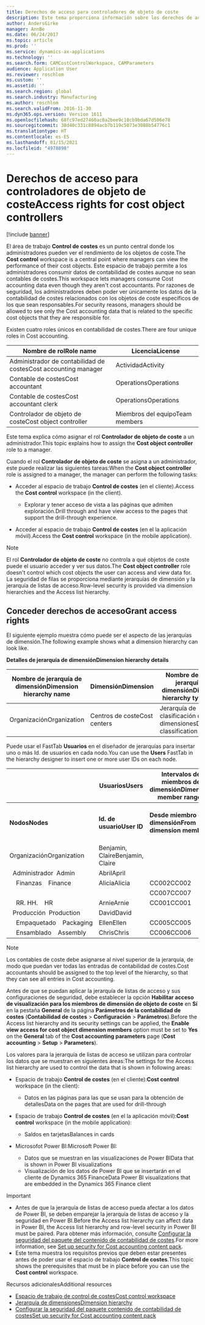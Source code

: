 ```yaml
---
title: Derechos de acceso para controladores de objeto de coste
description: Este tema proporciona información sobre los derechos de acceso para los controladores de objeto de coste.
author: AndersGirke
manager: AnnBe
ms.date: 06/24/2017
ms.topic: article
ms.prod: ''
ms.service: dynamics-ax-applications
ms.technology: ''
ms.search.form: CAMCostControlWorkspace, CAMParameters
audience: Application User
ms.reviewer: roschlom
ms.custom: ''
ms.assetid: ''
ms.search.region: global
ms.search.industry: Manufacturing
ms.author: roschlom
ms.search.validFrom: 2016-11-30
ms.dyn365.ops.version: Version 1611
ms.openlocfilehash: 68fc97ed27460ac0a2bee9c10cb9bda67d506e78
ms.sourcegitcommit: 38d40c331c8894acb7b119c5073e3088b54776c1
ms.translationtype: HT
ms.contentlocale: es-ES
ms.lasthandoff: 01/15/2021
ms.locfileid: "4978898"
---
```

# <a name="access-rights-for-cost-object-controllers"></a><span data-ttu-id="b66d1-103">Derechos de acceso para controladores de objeto de coste</span><span class="sxs-lookup"><span data-stu-id="b66d1-103">Access rights for cost object controllers</span></span>

[!include [banner](../includes/banner.md)]

<span data-ttu-id="b66d1-104">El área de trabajo **Control de costes** es un punto central donde los administradores pueden ver el rendimiento de los objetos de coste.</span><span class="sxs-lookup"><span data-stu-id="b66d1-104">The **Cost control** workspace is a central point where managers can view the performance of their cost objects.</span></span> <span data-ttu-id="b66d1-105">Este espacio de trabajo permite a los administradores consumir datos de contabilidad de costes aunque no sean contables de costes.</span><span class="sxs-lookup"><span data-stu-id="b66d1-105">This workspace lets managers consume Cost accounting data even though they aren't cost accountants.</span></span> <span data-ttu-id="b66d1-106">Por razones de seguridad, los administradores deben poder ver únicamente los datos de la contabilidad de costes relacionados con los objetos de coste específicos de los que sean responsables.</span><span class="sxs-lookup"><span data-stu-id="b66d1-106">For security reasons, managers should be allowed to see only the Cost accounting data that is related to the specific cost objects that they are responsible for.</span></span>

<span data-ttu-id="b66d1-107">Existen cuatro roles únicos en contabilidad de costes.</span><span class="sxs-lookup"><span data-stu-id="b66d1-107">There are four unique roles in Cost accounting.</span></span>

| <span data-ttu-id="b66d1-108">Nombre de rol</span><span class="sxs-lookup"><span data-stu-id="b66d1-108">Role name</span></span>               | <span data-ttu-id="b66d1-109">Licencia</span><span class="sxs-lookup"><span data-stu-id="b66d1-109">License</span></span>      |
|-------------------------|--------------|
| <span data-ttu-id="b66d1-110">Administrador de contabilidad de costes</span><span class="sxs-lookup"><span data-stu-id="b66d1-110">Cost accounting manager</span></span> | <span data-ttu-id="b66d1-111">Actividad</span><span class="sxs-lookup"><span data-stu-id="b66d1-111">Activity</span></span>     |
| <span data-ttu-id="b66d1-112">Contable de costes</span><span class="sxs-lookup"><span data-stu-id="b66d1-112">Cost accountant</span></span>         | <span data-ttu-id="b66d1-113">Operations</span><span class="sxs-lookup"><span data-stu-id="b66d1-113">Operations</span></span>   |
| <span data-ttu-id="b66d1-114">Contable de costes</span><span class="sxs-lookup"><span data-stu-id="b66d1-114">Cost accountant clerk</span></span>   | <span data-ttu-id="b66d1-115">Operations</span><span class="sxs-lookup"><span data-stu-id="b66d1-115">Operations</span></span>   |
| <span data-ttu-id="b66d1-116">Controlador de objeto de coste</span><span class="sxs-lookup"><span data-stu-id="b66d1-116">Cost object controller</span></span>  | <span data-ttu-id="b66d1-117">Miembros del equipo</span><span class="sxs-lookup"><span data-stu-id="b66d1-117">Team members</span></span> |

<span data-ttu-id="b66d1-118">Este tema explica cómo asignar el rol **Controlador de objeto de coste** a un administrador.</span><span class="sxs-lookup"><span data-stu-id="b66d1-118">This topic explains how to assign the **Cost object controller** role to a manager.</span></span>

<span data-ttu-id="b66d1-119">Cuando el rol **Controlador de objeto de coste** se asigna a un administrador, este puede realizar las siguientes tareas:</span><span class="sxs-lookup"><span data-stu-id="b66d1-119">When the **Cost object controller** role is assigned to a manager, the manager can perform the following tasks:</span></span>

- <span data-ttu-id="b66d1-120">Acceder al espacio de trabajo **Control de costes** (en el cliente).</span><span class="sxs-lookup"><span data-stu-id="b66d1-120">Access the **Cost control** workspace (in the client).</span></span>

    - <span data-ttu-id="b66d1-121">Explorar y tener acceso de vista a las páginas que admiten exploración.</span><span class="sxs-lookup"><span data-stu-id="b66d1-121">Drill through and have view access to the pages that support the drill-through experience.</span></span>

- <span data-ttu-id="b66d1-122">Acceder al espacio de trabajo **Control de costes** (en el la aplicación móvil).</span><span class="sxs-lookup"><span data-stu-id="b66d1-122">Access the **Cost control** workspace (in the mobile application).</span></span>

> [!NOTE]
> <span data-ttu-id="b66d1-123">El rol **Controlador de objeto de coste** no controla a qué objetos de coste puede el usuario acceder y ver sus datos.</span><span class="sxs-lookup"><span data-stu-id="b66d1-123">The **Cost object controller** role doesn't control which cost objects the user can access and view data for.</span></span> <span data-ttu-id="b66d1-124">La seguridad de filas se proporciona mediante jerarquías de dimensión y la jerarquía de listas de acceso.</span><span class="sxs-lookup"><span data-stu-id="b66d1-124">Row-level security is provided via dimension hierarchies and the Access list hierarchy.</span></span>

## <a name="grant-access-rights"></a><span data-ttu-id="b66d1-125">Conceder derechos de acceso</span><span class="sxs-lookup"><span data-stu-id="b66d1-125">Grant access rights</span></span>
<span data-ttu-id="b66d1-126">El siguiente ejemplo muestra cómo puede ser el aspecto de las jerarquías de dimensión.</span><span class="sxs-lookup"><span data-stu-id="b66d1-126">The following example shows what a dimension hierarchy can look like.</span></span>

<span data-ttu-id="b66d1-127">**Detalles de jerarquía de dimensión**</span><span class="sxs-lookup"><span data-stu-id="b66d1-127">**Dimension hierarchy details**</span></span>

| <span data-ttu-id="b66d1-128">Nombre de jerarquía de dimensión</span><span class="sxs-lookup"><span data-stu-id="b66d1-128">Dimension hierarchy name</span></span> | <span data-ttu-id="b66d1-129">Dimensión</span><span class="sxs-lookup"><span data-stu-id="b66d1-129">Dimension</span></span>    | <span data-ttu-id="b66d1-130">Nombre de tipo de jerarquía de dimensión</span><span class="sxs-lookup"><span data-stu-id="b66d1-130">Dimension hierarchy type name</span></span>      | <span data-ttu-id="b66d1-131">Jerarquía de listas de acceso</span><span class="sxs-lookup"><span data-stu-id="b66d1-131">Access list hierarchy</span></span> |
|--------------------------|--------------|------------------------------------|-----------------------|
| <span data-ttu-id="b66d1-132">Organización</span><span class="sxs-lookup"><span data-stu-id="b66d1-132">Organization</span></span>             | <span data-ttu-id="b66d1-133">Centros de coste</span><span class="sxs-lookup"><span data-stu-id="b66d1-133">Cost centers</span></span> | <span data-ttu-id="b66d1-134">Jerarquía de clasificación de dimensiones</span><span class="sxs-lookup"><span data-stu-id="b66d1-134">Dimension classification hierarchy</span></span> | <span data-ttu-id="b66d1-135">**Sí**</span><span class="sxs-lookup"><span data-stu-id="b66d1-135">**Yes**</span></span>               |

<span data-ttu-id="b66d1-136">Puede usar el FastTab **Usuarios** en el diseñador de jerarquías para insertar uno o más Id. de usuarios en cada nodo.</span><span class="sxs-lookup"><span data-stu-id="b66d1-136">You can use the **Users** FastTab in the hierarchy designer to insert one or more user IDs on each node.</span></span>

|                                   | <span data-ttu-id="b66d1-137">Usuarios</span><span class="sxs-lookup"><span data-stu-id="b66d1-137">Users</span></span>            | <span data-ttu-id="b66d1-138">Intervalos de miembros de dimensión</span><span class="sxs-lookup"><span data-stu-id="b66d1-138">Dimension member ranges</span></span>   |                         |
|-----------------------------------|------------------|---------------------------|-------------------------|
| <span data-ttu-id="b66d1-139">**Nodos**</span><span class="sxs-lookup"><span data-stu-id="b66d1-139">**Nodes**</span></span>                         | <span data-ttu-id="b66d1-140">**Id. de usuario**</span><span class="sxs-lookup"><span data-stu-id="b66d1-140">**User ID**</span></span>      | <span data-ttu-id="b66d1-141">**Desde miembro de dimensión**</span><span class="sxs-lookup"><span data-stu-id="b66d1-141">**From dimension member**</span></span> | <span data-ttu-id="b66d1-142">**Hasta miembro de dimensión**</span><span class="sxs-lookup"><span data-stu-id="b66d1-142">**To dimension member**</span></span> |
| <span data-ttu-id="b66d1-143">Organización</span><span class="sxs-lookup"><span data-stu-id="b66d1-143">Organization</span></span>                      | <span data-ttu-id="b66d1-144">Benjamin, Claire</span><span class="sxs-lookup"><span data-stu-id="b66d1-144">Benjamin, Claire</span></span> |                           |                         |
| <span data-ttu-id="b66d1-145">&nbsp;&nbsp;Administrador</span><span class="sxs-lookup"><span data-stu-id="b66d1-145">&nbsp;&nbsp;Admin</span></span>                 | <span data-ttu-id="b66d1-146">Abril</span><span class="sxs-lookup"><span data-stu-id="b66d1-146">April</span></span>            |                           |                         |
| <span data-ttu-id="b66d1-147">&nbsp;&nbsp;&nbsp;&nbsp;Finanzas</span><span class="sxs-lookup"><span data-stu-id="b66d1-147">&nbsp;&nbsp;&nbsp;&nbsp;Finance</span></span>   | <span data-ttu-id="b66d1-148">Alicia</span><span class="sxs-lookup"><span data-stu-id="b66d1-148">Alicia</span></span>           | <span data-ttu-id="b66d1-149">CC002</span><span class="sxs-lookup"><span data-stu-id="b66d1-149">CC002</span></span>                     | <span data-ttu-id="b66d1-150">CC003</span><span class="sxs-lookup"><span data-stu-id="b66d1-150">CC003</span></span>                   |
|                                   |                  | <span data-ttu-id="b66d1-151">CC007</span><span class="sxs-lookup"><span data-stu-id="b66d1-151">CC007</span></span>                     | <span data-ttu-id="b66d1-152">CC007</span><span class="sxs-lookup"><span data-stu-id="b66d1-152">CC007</span></span>                   |
| <span data-ttu-id="b66d1-153">&nbsp;&nbsp;&nbsp;&nbsp;RR. HH.</span><span class="sxs-lookup"><span data-stu-id="b66d1-153">&nbsp;&nbsp;&nbsp;&nbsp;HR</span></span>        | <span data-ttu-id="b66d1-154">Arnie</span><span class="sxs-lookup"><span data-stu-id="b66d1-154">Arnie</span></span>            | <span data-ttu-id="b66d1-155">CC001</span><span class="sxs-lookup"><span data-stu-id="b66d1-155">CC001</span></span>                     | <span data-ttu-id="b66d1-156">CC001</span><span class="sxs-lookup"><span data-stu-id="b66d1-156">CC001</span></span>                   |
| <span data-ttu-id="b66d1-157">&nbsp;&nbsp;Producción</span><span class="sxs-lookup"><span data-stu-id="b66d1-157">&nbsp;&nbsp;Production</span></span>            | <span data-ttu-id="b66d1-158">David</span><span class="sxs-lookup"><span data-stu-id="b66d1-158">David</span></span>            |                           |                         |
| <span data-ttu-id="b66d1-159">&nbsp;&nbsp;&nbsp;&nbsp;Empaquetado</span><span class="sxs-lookup"><span data-stu-id="b66d1-159">&nbsp;&nbsp;&nbsp;&nbsp;Packaging</span></span> | <span data-ttu-id="b66d1-160">Ellen</span><span class="sxs-lookup"><span data-stu-id="b66d1-160">Ellen</span></span>            | <span data-ttu-id="b66d1-161">CC005</span><span class="sxs-lookup"><span data-stu-id="b66d1-161">CC005</span></span>                     | <span data-ttu-id="b66d1-162">CC005</span><span class="sxs-lookup"><span data-stu-id="b66d1-162">CC005</span></span>                   |
| <span data-ttu-id="b66d1-163">&nbsp;&nbsp;&nbsp;&nbsp;Ensamblado</span><span class="sxs-lookup"><span data-stu-id="b66d1-163">&nbsp;&nbsp;&nbsp;&nbsp;Assembly</span></span>  | <span data-ttu-id="b66d1-164">Chris</span><span class="sxs-lookup"><span data-stu-id="b66d1-164">Chris</span></span>            | <span data-ttu-id="b66d1-165">CC006</span><span class="sxs-lookup"><span data-stu-id="b66d1-165">CC006</span></span>                     | <span data-ttu-id="b66d1-166">CC006</span><span class="sxs-lookup"><span data-stu-id="b66d1-166">CC006</span></span>                   |

> [!NOTE]
> <span data-ttu-id="b66d1-167">Los contables de coste debe asignarse al nivel superior de la jerarquía, de modo que puedan ver todas las entradas de contabilidad de costes.</span><span class="sxs-lookup"><span data-stu-id="b66d1-167">Cost accountants should be assigned to the top level of the hierarchy, so that they can see all entries in Cost accounting.</span></span>

<span data-ttu-id="b66d1-168">Antes de que se puedan aplicar la jerarquía de listas de acceso y sus configuraciones de seguridad, debe establecer la opción **Habilitar acceso de visualización para los miembros de dimensión de objeto de coste** en **Sí** en la pestaña **General** de la página **Parámetros de la contabilidad de costes** (**Contabilidad de costes** > **Configuración** > **Parámetros**).</span><span class="sxs-lookup"><span data-stu-id="b66d1-168">Before the Access list hierarchy and its security settings can be applied, the **Enable view access for cost object dimension members** option must be set to **Yes** on the **General** tab of the **Cost accounting parameters** page (**Cost accounting** > **Setup** > **Parameters**).</span></span>

<span data-ttu-id="b66d1-169">Los valores para la jerarquía de listas de acceso se utilizan para controlar los datos que se muestran en siguientes áreas:</span><span class="sxs-lookup"><span data-stu-id="b66d1-169">The settings for the Access list hierarchy are used to control the data that is shown in following areas:</span></span>

- <span data-ttu-id="b66d1-170">Espacio de trabajo **Control de costes** (en el cliente):</span><span class="sxs-lookup"><span data-stu-id="b66d1-170">**Cost control** workspace (in the client):</span></span>

    - <span data-ttu-id="b66d1-171">Datos en las páginas para las que se usan para la obtención de detalles</span><span class="sxs-lookup"><span data-stu-id="b66d1-171">Data on the pages that are used for drill-through</span></span>

- <span data-ttu-id="b66d1-172">Espacio de trabajo **Control de costes** (en el la aplicación móvil):</span><span class="sxs-lookup"><span data-stu-id="b66d1-172">**Cost control** workspace (in the mobile application):</span></span>

    - <span data-ttu-id="b66d1-173">Saldos en tarjetas</span><span class="sxs-lookup"><span data-stu-id="b66d1-173">Balances in cards</span></span>

- <span data-ttu-id="b66d1-174">Microsofot Power BI:</span><span class="sxs-lookup"><span data-stu-id="b66d1-174">Microsoft Power BI:</span></span>

    - <span data-ttu-id="b66d1-175">Datos que se muestran en las visualizaciones de Power BI</span><span class="sxs-lookup"><span data-stu-id="b66d1-175">Data that is shown in Power BI visualizations</span></span>
    - <span data-ttu-id="b66d1-176">Visualización de los datos de Power BI que se insertarán en el cliente de Dynamics 365 Finance</span><span class="sxs-lookup"><span data-stu-id="b66d1-176">Data Power BI visualizations that are embedded in the Dynamics 365 Finance client</span></span>

> [!IMPORTANT]
> - <span data-ttu-id="b66d1-177">Antes de que la jerarquía de listas de acceso pueda afectar a los datos de Power BI, se deben emparejar la jerarquía de listas de acceso y la seguridad en Power BI.</span><span class="sxs-lookup"><span data-stu-id="b66d1-177">Before the Access list hierarchy can affect data in Power BI, the Access list hierarchy and row-level security in Power BI must be paired.</span></span> <span data-ttu-id="b66d1-178">Para obtener más información, consulte [Configurar la seguridad del paquete del contenido de contabilidad de costes](../../dev-itpro/analytics/setup-security-cost-accounting-content-pack.md).</span><span class="sxs-lookup"><span data-stu-id="b66d1-178">For more information, see [Set up security for Cost accounting content pack](../../dev-itpro/analytics/setup-security-cost-accounting-content-pack.md).</span></span>
> - <span data-ttu-id="b66d1-179">Este tema muestra los requisitos previos que deben estar presentes antes de poder usar el espacio de trabajo **Control de costes**.</span><span class="sxs-lookup"><span data-stu-id="b66d1-179">This topic shows the prerequisites that must be in place before you can use the **Cost control** workspace.</span></span>

<span data-ttu-id="b66d1-180">Recursos adicionales</span><span class="sxs-lookup"><span data-stu-id="b66d1-180">Additional resources</span></span>

- [<span data-ttu-id="b66d1-181">Espacio de trabajo de control de costes</span><span class="sxs-lookup"><span data-stu-id="b66d1-181">Cost control workspace</span></span>](cost-control-workspace.md)
- [<span data-ttu-id="b66d1-182">Jerarquía de dimensiones</span><span class="sxs-lookup"><span data-stu-id="b66d1-182">Dimension hierarchy</span></span>](dimension-hierarchy.md)
- [<span data-ttu-id="b66d1-183">Configurar la seguridad del paquete contenido de contabilidad de costes</span><span class="sxs-lookup"><span data-stu-id="b66d1-183">Set up security for Cost accounting content pack</span></span>](../../dev-itpro/analytics/setup-security-cost-accounting-content-pack.md)
